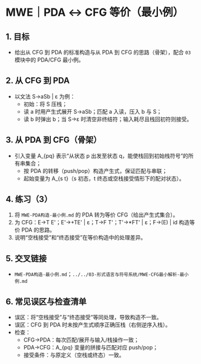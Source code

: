 # MWE｜PDA ↔ CFG 等价（最小例）

## 1. 目标

- 给出从 CFG 到 PDA 的标准构造与从 PDA 到 CFG 的思路（骨架），配合 `03` 模块中的 PDA/CFG 最小例。

## 2. 从 CFG 到 PDA

- 以文法 S→aSb | ε 为例：
  - 初始：将 S 压栈；
  - 读 a 时用产生式展开 S→aSb；匹配 a 入读，压入 b 与 S；
  - 读 b 时弹出 b；当 S→ε 时清空非终结符；输入耗尽且栈回初符则接受。

## 3. 从 PDA 到 CFG（骨架）

- 引入变量 A_{pq} 表示“从状态 p 出发至状态 q，能使栈回到初始栈符号”的所有串集合；
  - 按 PDA 的转移（push/pop）构造产生式，保证匹配与串联；
  - 起始变量为 A_{s t}（s 初态，t 终态或空栈接受情形下的配对状态）。

## 4. 练习（3）

1) 将 `MWE-PDA构造-最小例.md` 的 PDA 转为等价 CFG（给出产生式集合）。
2) 为 CFG：E→T E'；E'→+TE' | ε；T→F T'；T'→*FT' | ε；F→(E) | id 构造等价 PDA 的思路。
3) 说明“空栈接受”和“终态接受”在等价构造中的处理差异。

## 5. 交叉链接

- `MWE-PDA构造-最小例.md`；`../../03-形式语言与符号系统/MWE-CFG最小解析-最小例.md`

## 6. 常见误区与检查清单

- 误区：将“空栈接受”与“终态接受”等同处理，导致构造不一致。
- 误区：CFG 到 PDA 时未按产生式顺序正确压栈（右侧逆序入栈）。
- 检查：
  - CFG→PDA：每次匹配/展开与输入/栈操作一致；
  - PDA→CFG：A_{pq} 变量的拼接与匹配对应 push/pop；
  - 接受条件：与原定义（空栈或终态）一致。
